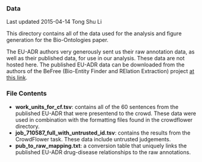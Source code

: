 ### Data

Last updated 2015-04-14 Tong Shu Li

This directory contains all of the data used for the analysis and figure generation for the Bio-Ontologies paper.

The EU-ADR authors very generously sent us their raw annotation data, as well as their published data, for use in our analysis. These data are not hosted here. The published EU-ADR data can be downloaded from the authors of the BeFree (Bio-Entity Finder and RElation Extraction) project [at this link](http://www.ibi.imim.es/befree).


### File Contents

- **work_units_for_cf.tsv**: contains all of the 60 sentences from the published EU-ADR that were presentend to the crowd. These data were used in combination with the formatting files found in the crowdflower directory.
- **job_710587_full_with_untrusted_id.tsv**: contains the results from the CrowdFlower task. These data include untrusted judgements.
- **pub_to_raw_mapping.txt**: a conversion table that uniquely links the published EU-ADR drug-disease relationships to the raw annotations.
